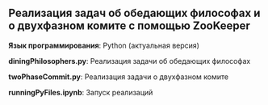 ## Реализация задач об обедающих философах и о двухфазном комите с помощью ZooKeeper

__Язык программирования__: Python (актуальная версия)

__diningPhilosophers.py__: Реализация задачи об обедающих философах

__twoPhaseCommit.py__: Реализация задачи о двухфазном комите

__runningPyFiles.ipynb__: Запуск реализаций
